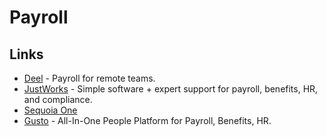 # Payroll

## Links

* [Deel](https://www.letsdeel.com/) - Payroll for remote teams.
* [JustWorks](https://justworks.com/) - Simple software + expert support for payroll, benefits, HR, and compliance.
* [Sequoia One](https://www.sequoia.com/services/sequoia-one/)
* [Gusto](https://gusto.com/) - All-In-One People Platform for Payroll, Benefits, HR.

